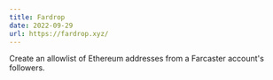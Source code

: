 ```yaml
---
title: Fardrop
date: 2022-09-29
url: https://fardrop.xyz/
---
```


Create an allowlist of Ethereum addresses from a Farcaster account's followers.
